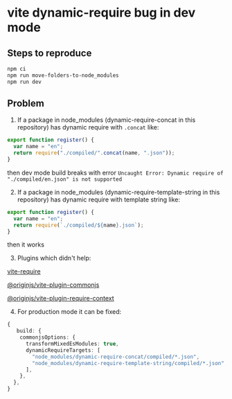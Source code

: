 # vite dynamic-require bug in dev mode

## Steps to reproduce

```bash
npm ci
npm run move-folders-to-node_modules
npm run dev
```

## Problem

1. If a package in node_modules (dynamic-require-concat in this repository) has dynamic require with `.concat` like:

```ts
export function register() {
  var name = "en";
  return require("./compiled/".concat(name, ".json"));
}
```

then dev mode build breaks with error `Uncaught Error: Dynamic require of "./compiled/en.json" is not supported`

2. If a package in node_modules (dynamic-require-template-string in this repository) has dynamic require with template string like:

```ts
export function register() {
  var name = "en";
  return require(`./compiled/${name}.json`);
}
```

then it works

3. Plugins which didn't help:

[vite-require](https://github.com/vite-plugin/vite-require)

[@originjs/vite-plugin-commonjs](https://github.com/originjs/vite-plugins)

[@originjs/vite-plugin-require-context](https://www.npmjs.com/package/@originjs/vite-plugin-require-context)

4. For production mode it can be fixed:

```ts
{
   build: {
    commonjsOptions: {
      transformMixedEsModules: true,
      dynamicRequireTargets: [
        "node_modules/dynamic-require-concat/compiled/*.json",
        "node_modules/dynamic-require-template-string/compiled/*.json",
      ],
    },
  },
}
```
